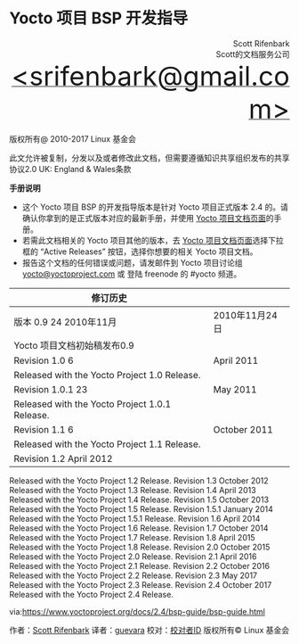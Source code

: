 Yocto 项目 BSP 开发指导
======

<p align="right">Scott Rifenbark<br>
Scott的文档服务公司<br>
<a href="mailto:srifenbark@gmail.com"><font size=100>&lt;srifenbark@gmail.com&gt;</font></a>
</p>

版权所有@ 2010-2017  Linux 基金会

此文允许被复制，分发以及或者修改此文档，但需要遵循知识共享组织发布的共享协议2.0 UK: England & Wales条款

**手册说明**

* 这个 Yocto 项目 BSP 的开发指导版本是针对 Yocto 项目正式版本 2.4 的。请确认你拿到的是正式版本对应的最新手册，并使用 [Yocto 项目文档页面][2]的手册。
* 若需此文档相关的 Yocto 项目其他的版本，去 [Yocto 项目文档页面][2]选择下拉框的 “Active Releases” 按钮，选择你想要的相关 Yocto 项目文档。
* 报告这个文档的任何错误或问题，请发邮件到 Yocto 项目讨论组 yocto@yoctoproject.com 或 登陆 freenode 的 #yocto 频道。

|**修订历史**||
|-|-|
|版本 0.9	24 2010年11月|2010年11月24日|
|Yocto 项目文档初始稿发布0.9|
|Revision 1.0	6 |  April 2011|
|Released with the Yocto Project 1.0 Release.|
|Revision 1.0.1	23 |May 2011|
|Released with the Yocto Project 1.0.1 Release.|
|Revision 1.1	6 |October 2011|
|Released with the Yocto Project 1.1 Release.|
|Revision 1.2	April 2012|
Released with the Yocto Project 1.2 Release.
Revision 1.3	October 2012
Released with the Yocto Project 1.3 Release.
Revision 1.4	April 2013
Released with the Yocto Project 1.4 Release.
Revision 1.5	October 2013
Released with the Yocto Project 1.5 Release.
Revision 1.5.1	January 2014
Released with the Yocto Project 1.5.1 Release.
Revision 1.6	April 2014
Released with the Yocto Project 1.6 Release.
Revision 1.7	October 2014
Released with the Yocto Project 1.7 Release.
Revision 1.8	April 2015
Released with the Yocto Project 1.8 Release.
Revision 2.0	October 2015
Released with the Yocto Project 2.0 Release.
Revision 2.1	April 2016
Released with the Yocto Project 2.1 Release.
Revision 2.2	October 2016
Released with the Yocto Project 2.2 Release.
Revision 2.3	May 2017
Released with the Yocto Project 2.3 Release.
Revision 2.4	October 2017
Released with the Yocto Project 2.4 Release.

via:https://www.yoctoproject.org/docs/2.4/bsp-guide/bsp-guide.html

作者：[Scott Rifenbark](mailto:srifenbark@gmail.com)
译者：[guevara](https://github.com/guevaraya)
校对：[校对者ID](https://github.com/校对者ID)
版权所有© Linux 基金会

[1]: mailto:srifenbark@gmail.com
[2]: http://www.yoctoproject.org/documentation
